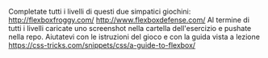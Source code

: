 Completate tutti i livelli di questi due simpatici giochini:
http://flexboxfroggy.com/
http://www.flexboxdefense.com/
Al termine di tutti i livelli caricate uno screenshot nella cartella dell'esercizio e pushate nella repo.
Aiutatevi con le istruzioni del gioco e con la guida vista a lezione
https://css-tricks.com/snippets/css/a-guide-to-flexbox/

